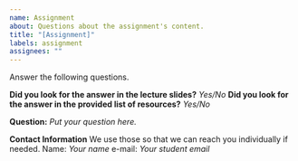 ```yaml
---
name: Assignment
about: Questions about the assignment's content.
title: "[Assignment]"
labels: assignment
assignees: ""
---
```


Answer the following questions.

**Did you look for the answer in the lecture slides?** _Yes/No_
**Did you look for the answer in the provided list of resources?** _Yes/No_

**Question:**
_Put your question here._

**Contact Information**
We use those so that we can reach you individually if needed.
Name: _Your name_
e-mail: _Your student email_
